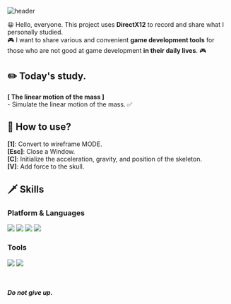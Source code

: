 ![header](https://capsule-render.vercel.app/api?text=PhysicsEngine&fontSize=50&rotate=0&color=38303f&fontColor=ff0099&type=Waving&animation=scaleIn)

😀 Hello, everyone.
This project uses **DirectX12** to record and share what I personally studied.  
🎮 I want to share various and convenient **game development tools** for those who are not good at game   development **in their daily lives**. 🎮  

## ✏️ Today's study.
**[ The linear motion of the mass ]**  
\- Simulate the linear motion of the mass. ✅  


## 🔑 How to use?  
**[1]**: Convert to wireframe MODE.  
**[Esc]**: Close a Window.  
**[C]**: Initialize the acceleration, gravity, and position of the skeleton.  
**[V]**: Add force to the skull.

## 🗡️ Skills
### Platform & Languages
<img src="https://img.shields.io/badge/C%2B%2B-9a00e6?style=flat-square&logo=C%2B%2B&logoColor=white"/> <img src="https://img.shields.io/badge/Python-ff9533?style=flat-square&logo=PYTHON&logoColor=white"/>  <img src="https://img.shields.io/badge/Lua-ff03ff?style=flat-square&logo=LUA&logoColor=white"/> <img src="https://img.shields.io/badge/Rust-38303f?style=flat-square&logo=RUST&logoColor=white"/>
### Tools
<img src="https://img.shields.io/badge/Win32API-38303f?style=flat-square&color=white&logo=MICROSOFT&logoColor=f41e48"/> <img src="https://img.shields.io/badge/DirectX-38303f?style=flat-square&color=white&logo=MICROSOFT&logoColor=02afb7"/>

<br></br>
***Do not give up.***
